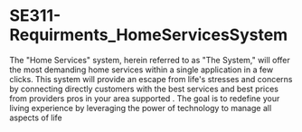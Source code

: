 # SE311-Requirments_HomeServicesSystem

The "Home Services" system, herein referred to as "The System," will offer the most 
demanding home services within a single application in a few clicks. This system will 
provide an escape from life's stresses and concerns by connecting directly customers 
with the best services and best prices from providers pros in your area supported . The 
goal is to redefine your living experience by leveraging the power of technology to 
manage all aspects of life
